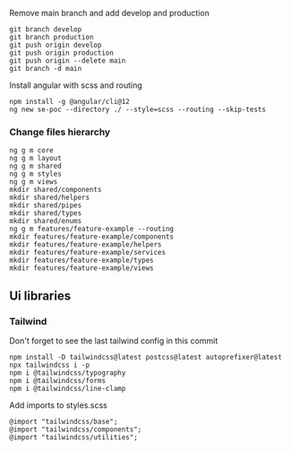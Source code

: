 Remove main branch and add develop and production

```
git branch develop
git branch production
git push origin develop
git push origin production
git push origin --delete main
git branch -d main
```

Install angular with scss and routing

```
npm install -g @angular/cli@12
ng new se-poc --directory ./ --style=scss --routing --skip-tests
```

### Change files hierarchy

```
ng g m core
ng g m layout
ng g m shared
ng g m styles
ng g m views
mkdir shared/components
mkdir shared/helpers
mkdir shared/pipes
mkdir shared/types
mkdir shared/enums
ng g m features/feature-example --routing
mkdir features/feature-example/components
mkdir features/feature-example/helpers
mkdir features/feature-example/services
mkdir features/feature-example/types
mkdir features/feature-example/views
```

## Ui libraries

### Tailwind

Don't forget to see the last tailwind config in this commit

```
npm install -D tailwindcss@latest postcss@latest autoprefixer@latest
npx tailwindcss i -p
npm i @tailwindcss/typography
npm i @tailwindcss/forms
npm i @tailwindcss/line-clamp
```

Add imports to styles.scss

```
@import "tailwindcss/base";
@import "tailwindcss/components";
@import "tailwindcss/utilities";
```

